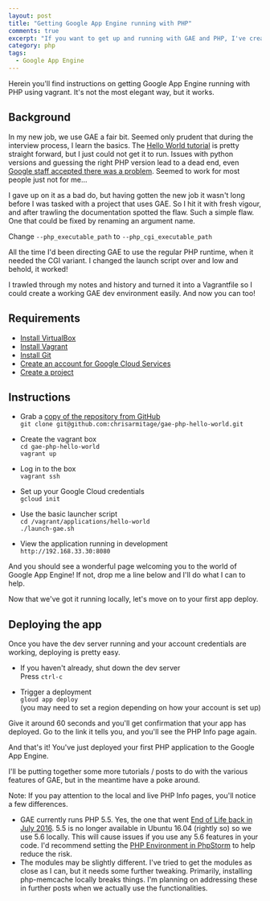 ```yaml
---
layout: post
title: "Getting Google App Engine running with PHP"
comments: true
excerpt: "If you want to get up and running with GAE and PHP, I've created a basic Vagrantfile to get you as far as your first app deploy to the cloud."
category: php
tags:
  - Google App Engine
---
```


Herein you'll find instructions on getting Google App Engine running with PHP using vagrant. It's not the most elegant way, but it works.

## Background

In my new job, we use GAE a fair bit. Seemed only prudent that during the interview process, I learn the basics. The [Hello World tutorial](https://cloud.google.com/appengine/docs/php/quickstart) is pretty straight forward, but I just could not get it to run.
Issues with python versions and guessing the right PHP version lead to a dead end, even [Google staff accepted there was a problem](https://stackoverflow.com/questions/39993518/unable-to-get-google-app-engine-php-tutorial-working). Seemed to work for most people just not for me...

I gave up on it as a bad do, but having gotten the new job it wasn't long before I was tasked with a project that uses GAE. So I hit it with fresh vigour, and after trawling the documentation spotted the flaw. Such a simple flaw. One that could be fixed by renaming an argument name.

Change `--php_executable_path` to `--php_cgi_executable_path`

All the time I'd been directing GAE to use the regular PHP runtime, when it needed the CGI variant. I changed the launch script over and low and behold, it worked!

I trawled through my notes and history and turned it into a Vagrantfile so I could create a working GAE dev environment easily. And now you can too!

## Requirements

* [Install VirtualBox](https://www.virtualbox.org/wiki/Downloads)
* [Install Vagrant](https://www.vagrantup.com/docs/installation/)
* [Install Git](https://www.atlassian.com/git/tutorials/install-git/)
* [Create an account for Google Cloud Services](https://appengine.google.com/start)
* [Create a project](https://console.cloud.google.com/iam-admin/projects)

## Instructions

* Grab a [copy of the repository from GitHub](https://github.com/chrisarmitage/gae-php-hello-world)<br />
  `git clone git@github.com:chrisarmitage/gae-php-hello-world.git`

* Create the vagrant box<br />
  `cd gae-php-hello-world`<br />
  `vagrant up`<br />

* Log in to the box<br />
  `vagrant ssh`<br />

* Set up your Google Cloud credentials<br />
  `gcloud init`<br />
  
* Use the basic launcher script<br />
  `cd /vagrant/applications/hello-world`<br />
  `./launch-gae.sh`<br />

* View the application running in development<br />
  `http://192.168.33.30:8080`<br />

And you should see a wonderful page welcoming you to the world of Google App Engine! If not, drop me a line below and I'll do what I can to help.

Now that we've got it running locally, let's move on to your first app deploy.

## Deploying the app

Once you have the dev server running and your account credentials are working, deploying is pretty easy.

* If you haven't already, shut down the dev server<br />
  Press `ctrl-c`<br />

* Trigger a deployment<br />
  `gloud app deploy`<br />
  (you may need to set a region depending on how your account is set up)<br />

Give it around 60 seconds and you'll get confirmation that your app has deployed. Go to the link it tells you, and you'll see the PHP Info page again.

And that's it! You've just deployed your first PHP application to the Google App Engine.

I'll be putting together some more tutorials / posts to do with the various features of GAE, but in the meantime have a poke around.

Note: If you pay attention to the local and live PHP Info pages, you'll notice a few differences.

* GAE currently runs PHP 5.5. Yes, the one that went [End of Life back in July 2016](http://php.net/eol.php). 5.5 is no longer available in Ubuntu 16.04 (rightly so) so we use 5.6 locally. This will cause issues if you use any 5.6 features in your code. I'd recommend setting the [PHP Environment in PhpStorm](https://www.jetbrains.com/help/phpstorm/2016.3/enabling-php-support-in-a-project.html) to help reduce the risk.
* The modules may be slightly different. I've tried to get the modules as close as I can, but it needs some further tweaking. Primarily, installing php-memcache locally breaks things. I'm planning on addressing these in further posts when we actually use the functionalities.
